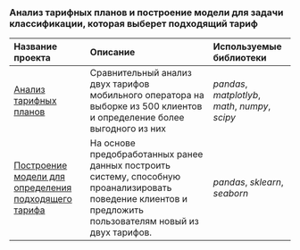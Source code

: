 ### Анализ тарифных планов и построение модели для задачи классификации, которая выберет подходящий тариф

| Название проекта | Описание | Используемые библиотеки | 
| :---------------------- | :---------------------- | :---------------------- |
| [Анализ тарифных планов](tariffs) | Сравнительный анализ двух тарифов мобильного оператора на выборке из 500 клиентов и определение более выгодного из них| *pandas*, *matplotlyb*, *math*, *numpy*, *scipy* |
| [Построение модели для определения подходящего тарифа](tariffs_model_ML) |На основе предобработанных ранее данных построить систему, способную проанализировать поведение клиентов и предложить пользователям новый из двух тарифов. | *pandas*, *sklearn*, *seaborn*|
